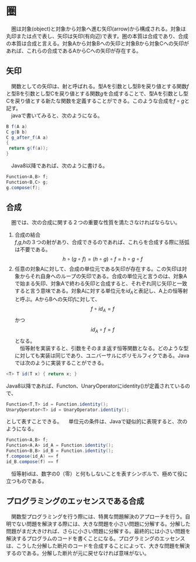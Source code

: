 # 圏
　圏は対象(object)と対象から対象へ進む矢印(arrow)から構成される。対象は丸印または点で表し、矢印は矢印(有向辺)で表す。圏の本質は合成であり、合成の本質は合成と言える。対象Aから対象Bへの矢印と対象Bから対象Cへの矢印があれば、これらの合成であるAからCへの矢印が存在する。  

## 矢印
　関数としての矢印は、射と呼ばれる。型Aを引数とし型Bを戻り値とする関数$f$と型Bを引数とし型Cを戻り値とする関数$g$を合成することで、型Aを引数とし型Cを戻り値とする新たな関数を定義することができる。このような合成を$f \circ g$と記す。  
　javaで書いてみると、次のようになる。  
```java
B f(A a)
C g(B b)
C g_after_f(A a)
{
 return g(f(a));
}
```
　Java8以降であれば、次のように書ける。
```java
Function<A,B> f;
Function<B,C> g;
g.compose(f);
```

## 合成
　圏では、次の合成に関する２つの重要な性質を満たさなければならない。
 1. 合成の結合  
$f$,$g$,$h$の３つの射があり、合成できるのであれば、これらを合成する際に括弧は不要である。  
$$
h \circ (g \circ f) = (h \circ g) \circ f = h \circ g \circ f
$$
 1. 任意の対象Aに対して、合成の単位元である矢印が存在する。この矢印は対象からそれ自身へのループの矢印である。合成の単位元と言うのは、対象Aで始まる矢印、対象Aで終わる矢印と合成すると、それぞれ同じ矢印と一致すると言う意味である。対象Aに対する単位元を$id_A$と表記し、A上の恒等射と呼ぶ。AからBへの矢印$f$に対して、
$$
f \circ id_A = f
$$
かつ
$$
id_A \circ f = f
$$
となる。  
　恒等射を実装すると、引数をそのまま返す恒等関数となる。どのような型に対しても実装は同じであり、ユニバーサルにポリモルフィクである。Javaでは次のように実装することができる。
```java
<T> T id(T x) { return x; }
```
Java8以降であれば、Functon、UnaryOperatorにidentity()が定義されているので、
```java
Function<T,T> id = Function.identity();
UnaryOperator<T> id = UnaryOperator.identity();
```
として表すことできる。
　単位元の条件は、Javaで疑似的に表現すると、次のようになる。
```java
Function<A,B> f;
Function<A,A> id_A = Function.identity();
Function<B,B> id_B = Function.identity();
f.compose(id_A) == f
id_B.compose(f) == f
```
　恒等射idは、数字の0（零）と何もしないことを表すシンボルで、極めて役に立つものである。

## プログラミングのエッセンスである合成
　関数型プログラミングを行う際には、特異な問題解決のアプローチを行う。自明でない問題を解決する際には、大きな問題を小さい問題に分解する。分解した問題がまだ大きければ、さらに小さい問題に分解する。最終的には小さい問題を解決するプログラムのコードを書くことになる。プログラミングのエッセンスは、こうした分解した断片のコードを合成することによって、大きな問題を解決するのである。分解した断片が元に戻せなければ意味がない。
